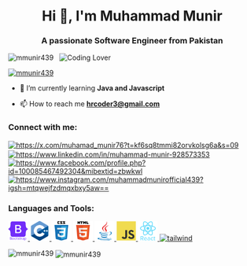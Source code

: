 <h1 align="center">Hi 👋, I'm Muhammad Munir</h1>
<h3 align="center">A passionate Software Engineer from Pakistan</h3>
<img align="right" width=400 alt="Coding Lover" src="https://img.freepik.com/free-vector/hacker-operating-laptop-cartoon-icon-illustration-technology-icon-concept-isolated-flat-cartoon-style_138676-2387.jpg?w=360"
<p align="left"> <img src="https://komarev.com/ghpvc/?username=mmunir439&label=Profile%20views&color=0e75b6&style=flat" alt="mmunir439" /> </p>

<p align="left"> <a href="https://github.com/ryo-ma/github-profile-trophy"><img src="https://github-profile-trophy.vercel.app/?username=mmunir439" alt="mmunir439" /></a> </p>

- 🌱 I’m currently learning **Java and Javascript**

- 📫 How to reach me **hrcoder3@gmail.com**

<h3 align="left">Connect with me:</h3>
<p align="left">
<a href="https://twitter.com/https://x.com/muhamad_munir76?t=kf6sq8tmmi82orvkolsg6a&s=09" target="blank"><img align="center" src="https://raw.githubusercontent.com/rahuldkjain/github-profile-readme-generator/master/src/images/icons/Social/twitter.svg" alt="https://x.com/muhamad_munir76?t=kf6sq8tmmi82orvkolsg6a&s=09" height="30" width="40" /></a>
<a href="https://linkedin.com/in/https://www.linkedin.com/in/muhammad-munir-928573353" target="blank"><img align="center" src="https://raw.githubusercontent.com/rahuldkjain/github-profile-readme-generator/master/src/images/icons/Social/linked-in-alt.svg" alt="https://www.linkedin.com/in/muhammad-munir-928573353" height="30" width="40" /></a>
<a href="https://fb.com/https://www.facebook.com/profile.php?id=100085467492304&mibextid=zbwkwl" target="blank"><img align="center" src="https://raw.githubusercontent.com/rahuldkjain/github-profile-readme-generator/master/src/images/icons/Social/facebook.svg" alt="https://www.facebook.com/profile.php?id=100085467492304&mibextid=zbwkwl" height="30" width="40" /></a>
<a href="https://instagram.com/https://www.instagram.com/muhammadmunirofficial439?igsh=mtqwejfzdmqxbxy5aw==" target="blank"><img align="center" src="https://raw.githubusercontent.com/rahuldkjain/github-profile-readme-generator/master/src/images/icons/Social/instagram.svg" alt="https://www.instagram.com/muhammadmunirofficial439?igsh=mtqwejfzdmqxbxy5aw==" height="30" width="40" /></a>
</p>

<h3 align="left">Languages and Tools:</h3>
<p align="left"> <a href="https://getbootstrap.com" target="_blank" rel="noreferrer"> <img src="https://raw.githubusercontent.com/devicons/devicon/master/icons/bootstrap/bootstrap-plain-wordmark.svg" alt="bootstrap" width="40" height="40"/> </a> <a href="https://www.w3schools.com/cpp/" target="_blank" rel="noreferrer"> <img src="https://raw.githubusercontent.com/devicons/devicon/master/icons/cplusplus/cplusplus-original.svg" alt="cplusplus" width="40" height="40"/> </a> <a href="https://www.w3schools.com/css/" target="_blank" rel="noreferrer"> <img src="https://raw.githubusercontent.com/devicons/devicon/master/icons/css3/css3-original-wordmark.svg" alt="css3" width="40" height="40"/> </a> <a href="https://www.w3.org/html/" target="_blank" rel="noreferrer"> <img src="https://raw.githubusercontent.com/devicons/devicon/master/icons/html5/html5-original-wordmark.svg" alt="html5" width="40" height="40"/> </a> <a href="https://www.java.com" target="_blank" rel="noreferrer"> <img src="https://raw.githubusercontent.com/devicons/devicon/master/icons/java/java-original.svg" alt="java" width="40" height="40"/> </a> <a href="https://developer.mozilla.org/en-US/docs/Web/JavaScript" target="_blank" rel="noreferrer"> <img src="https://raw.githubusercontent.com/devicons/devicon/master/icons/javascript/javascript-original.svg" alt="javascript" width="40" height="40"/> </a> <a href="https://reactjs.org/" target="_blank" rel="noreferrer"> <img src="https://raw.githubusercontent.com/devicons/devicon/master/icons/react/react-original-wordmark.svg" alt="react" width="40" height="40"/> </a> <a href="https://tailwindcss.com/" target="_blank" rel="noreferrer"> <img src="https://www.vectorlogo.zone/logos/tailwindcss/tailwindcss-icon.svg" alt="tailwind" width="40" height="40"/> </a> </p>

<p><img align="left" src="https://github-readme-stats.vercel.app/api/top-langs?username=mmunir439&show_icons=true&locale=en&layout=compact" alt="mmunir439" /></p>

<p>&nbsp;<img align="center" src="https://github-readme-stats.vercel.app/api?username=mmunir439&show_icons=true&locale=en" alt="mmunir439" /></p>
